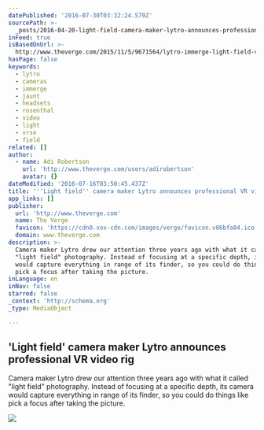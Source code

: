 ```yaml
---
datePublished: '2016-07-30T03:32:24.579Z'
sourcePath: >-
  _posts/2016-04-20-light-field-camera-maker-lytro-announces-professional-vr-v.md
inFeed: true
isBasedOnUrl: >-
  http://www.theverge.com/2015/11/5/9671564/lytro-immerge-light-field-vr-video-camera
hasPage: false
keywords:
  - lytro
  - cameras
  - immerge
  - jaunt
  - headsets
  - rosenthal
  - video
  - light
  - vrse
  - field
related: []
author:
  - name: Adi Robertson
    url: 'http://www.theverge.com/users/adirobertson'
    avatar: {}
dateModified: '2016-07-16T03:50:45.437Z'
title: '''Light field'' camera maker Lytro announces professional VR video rig'
app_links: []
publisher:
  url: 'http://www.theverge.com'
  name: The Verge
  favicon: 'https://cdn0.vox-cdn.com/images/verge/favicon.v86bfa84.ico'
  domain: www.theverge.com
description: >-
  Camera maker Lytro drew our attention three years ago with what it called
  "light field" photography. Instead of focusing at a specific depth, its camera
  would capture everything in range of its finder, so you could do things like
  pick a focus after taking the picture.
inLanguage: en
inNav: false
starred: false
_context: 'http://schema.org'
_type: MediaObject

---
```

<article style=""><h1>'Light field' camera maker Lytro announces professional VR video rig</h1><p>Camera maker Lytro drew our attention three years ago with what it called "light field" photography. Instead of focusing at a specific depth, its camera would capture everything in range of its finder, so you could do things like pick a focus after taking the picture.</p><img src="https://cdn2.vox-cdn.com/thumbor/coa6r2TY3lum-A4sKovYI9akKr0=/cdn0.vox-cdn.com/uploads/chorus_asset/file/4232179/Lytro_Immerge_Coast.0.jpg" /></article>